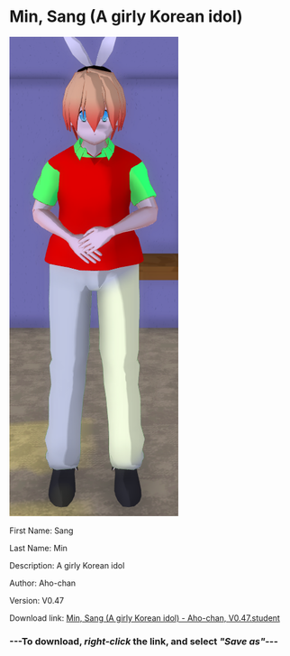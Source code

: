 # Min, Sang (A girly Korean idol)

<img src = "https://raw.githubusercontent.com/Arbiter1223/Daigaku-Gurashi-Custom-Students/master/Students/Files/Min%2C%20Sang%20(A%20girly%20Korean%20idol).png">

First Name: Sang

Last Name: Min

Description: A girly Korean idol

Author: Aho-chan

Version: V0.47

Download link: <a href="https://raw.githubusercontent.com/Arbiter1223/Daigaku-Gurashi-Custom-Students/master/Students/Files/Min%2C%20Sang%20(A%20girly%20Korean%20idol)%20-%20Aho-chan%2C%20V0.47.student">Min, Sang (A girly Korean idol) - Aho-chan, V0.47.student</a>

### ---**To download, _right-click_ the link, and select _"Save as"_**---
